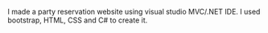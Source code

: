 I made a party reservation website using visual studio MVC/.NET IDE. I used bootstrap, HTML, CSS and C# to create it. 
